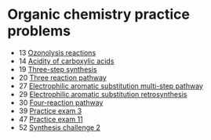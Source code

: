 # Organic chemistry practice problems

- 13 [Ozonolysis reactions](ozonolysis-reactions)
- 14 [Acidity of carboxylic acids](acidity-of-carboxylic-acid)
- 19 [Three-step synthesis](three-step-synthesis)
- 20 [Three reaction pathway](three-reaction-pathway)
- 27 [Electrophilic aromatic substitution multi-step pathway](electrophilic-aromatic-substitution)
- 29 [Electrophilic aromatic substitution retrosynthesis](electrophilic-aromatic-substitution-retrosynthesis)
- 30 [Four-reaction pathway](practice-problem-four-reaction-pathway)
- 39 [Practice exam 3](exam-3)
- 47 [Practice exam 11](exam-11)
- 52 [Synthesis challenge 2](synthesis-challenge-2)